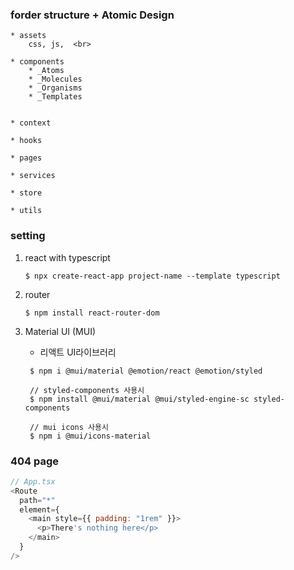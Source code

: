 ### forder structure + Atomic Design

    * assets
        css, js,  <br>

    * components
        * _Atoms
        * _Molecules
        * _Organisms
        * _Templates


    * context

    * hooks

    * pages

    * services

    * store

    * utils

### setting

1. react with typescript

   ```
   $ npx create-react-app project-name --template typescript
   ```

2. router

   ```
   $ npm install react-router-dom
   ```

3. Material UI (MUI)

   - 리액트 UI라이브러리 <br>

   ```
    $ npm i @mui/material @emotion/react @emotion/styled

    // styled-components 사용시
    $ npm install @mui/material @mui/styled-engine-sc styled-components

    // mui icons 사용시
    $ npm i @mui/icons-material
   ```

### 404 page

```javascript
// App.tsx
<Route
  path="*"
  element={
    <main style={{ padding: "1rem" }}>
      <p>There's nothing here</p>
    </main>
  }
/>
```
